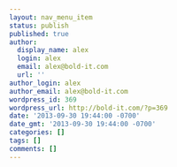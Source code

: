 ```yaml
---
layout: nav_menu_item
status: publish
published: true
author:
  display_name: alex
  login: alex
  email: alex@bold-it.com
  url: ''
author_login: alex
author_email: alex@bold-it.com
wordpress_id: 369
wordpress_url: http://bold-it.com/?p=369
date: '2013-09-30 19:44:00 -0700'
date_gmt: '2013-09-30 19:44:00 -0700'
categories: []
tags: []
comments: []
---
```


